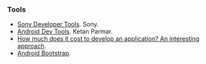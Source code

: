### Tools
  * [Sony Developer Tools](http://developer.sonymobile.com/knowledge-base/tools/). Sony.
  * [Android Dev Tools](http://www.kpbird.com/p/android-dev-tools.html). Ketan Parmar.
  * [How much does it cost to develop an application? An interesting approach](http://howmuchtomakeanapp.com).
  * [Android Bootstrap](http://www.androidbootstrap.com).

